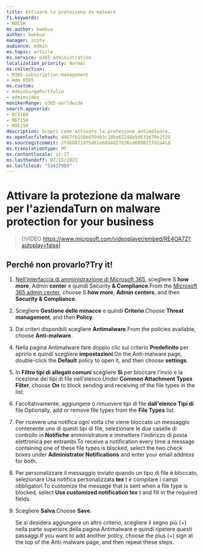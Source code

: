```yaml
---
title: Attivare la protezione da malware
f1.keywords:
- NOCSH
ms.author: kwekua
author: kwekua
manager: scotv
audience: Admin
ms.topic: article
ms.service: o365-administration
localization_priority: Normal
ms.collection:
- M365-subscription-management
- Adm_O365
ms.custom:
- AdminSurgePortfolio
- adminvideo
monikerRange: o365-worldwide
search.appverid:
- BCS160
- MET150
- MOE150
description: Scopri come attivare la protezione antimalware.
ms.openlocfilehash: d467f6158ed394b3c18ba62248a5d633d76e2f24
ms.sourcegitcommit: 2fd60871975d61e60d4827b36cd689021fd2a4c8
ms.translationtype: MT
ms.contentlocale: it-IT
ms.lasthandoff: 07/15/2021
ms.locfileid: "53437989"
---
```

# <a name="turn-on-malware-protection-for-your-business"></a><span data-ttu-id="663f2-103">Attivare la protezione da malware per l'azienda</span><span class="sxs-lookup"><span data-stu-id="663f2-103">Turn on malware protection for your business</span></span>

> [!VIDEO https://www.microsoft.com/videoplayer/embed/RE4OA7Z?autoplay=false]

## <a name="try-it"></a><span data-ttu-id="663f2-104">Perché non provarlo?</span><span class="sxs-lookup"><span data-stu-id="663f2-104">Try it!</span></span>

1. <span data-ttu-id="663f2-105">[Nell'interfaccia di amministrazione di Microsoft 365](https://admin.microsoft.com), scegliere S **how more**, Admin **center** e quindi Security **& Compliance**.</span><span class="sxs-lookup"><span data-stu-id="663f2-105">From the [Microsoft 365 admin center](https://admin.microsoft.com), choose S **how more**, **Admin centers**, and then **Security & Compliance**.</span></span>
1. <span data-ttu-id="663f2-106">Scegliere **Gestione delle minacce** e quindi **Criterio**.</span><span class="sxs-lookup"><span data-stu-id="663f2-106">Choose **Threat management**, and then **Policy**.</span></span>
1. <span data-ttu-id="663f2-107">Dai criteri disponibili scegliere **Antimalware**.</span><span class="sxs-lookup"><span data-stu-id="663f2-107">From the policies available, choose **Anti-malware**.</span></span>
1. <span data-ttu-id="663f2-108">Nella pagina Antimalware fare doppio clic sul criterio **Predefinito** per aprirlo e quindi scegliere **impostazioni**.</span><span class="sxs-lookup"><span data-stu-id="663f2-108">On the Anti-malware page, double-click the **Default** policy to open it, and then choose **settings**.</span></span>
1. <span data-ttu-id="663f2-109">In **Filtro tipi di allegati comuni** scegliere **Sì** per bloccare l'invio e la ricezione dei tipi di file nell'elenco.</span><span class="sxs-lookup"><span data-stu-id="663f2-109">Under **Common Attachment Types Filter**, choose **On** to block sending and receiving of the file types in the list.</span></span>
1. <span data-ttu-id="663f2-110">Facoltativamente, aggiungere o rimuovere tipi di file **dall'elenco Tipi di** file.</span><span class="sxs-lookup"><span data-stu-id="663f2-110">Optionally, add or remove file types from the **File Types** list.</span></span>
1. <span data-ttu-id="663f2-111">Per ricevere una notifica ogni volta che viene bloccato un messaggio contenente uno di questi tipi di file, selezionare le due caselle di controllo in **Notifiche** amministratore e immettere l'indirizzo di posta elettronica per entrambi.</span><span class="sxs-lookup"><span data-stu-id="663f2-111">To receive a notification every time a message containing one of these file types is blocked, select the two check boxes under **Administrator Notifications** and enter your email address for both.</span></span>
1. <span data-ttu-id="663f2-112">Per personalizzare il messaggio inviato quando un tipo di file è bloccato, selezionare Usa notifica personalizzata **tex** t e compilare i campi obbligatori.</span><span class="sxs-lookup"><span data-stu-id="663f2-112">To customize the message that is sent when a file type is blocked, select **Use customized notification tex** t and fill in the required fields.</span></span>
1. <span data-ttu-id="663f2-113">Scegliere **Salva**.</span><span class="sxs-lookup"><span data-stu-id="663f2-113">Choose **Save**.</span></span>

    <span data-ttu-id="663f2-114">Se si desidera aggiungere un altro criterio, scegliere il segno più (+) nella parte superiore della pagina Antimalware e quindi ripetere questi passaggi.</span><span class="sxs-lookup"><span data-stu-id="663f2-114">If you want to add another policy, choose the plus (+) sign at the top of the Anti-malware page, and then repeat these steps.</span></span>

